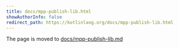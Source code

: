 ```yaml
---
title: docs/mpp-publish-lib.html
showAuthorInfo: false
redirect_path: https://kotlinlang.org/docs/mpp-publish-lib.html
---
```


The page is moved to [docs/mpp-publish-lib.md](docs/mpp-publish-lib.md)
